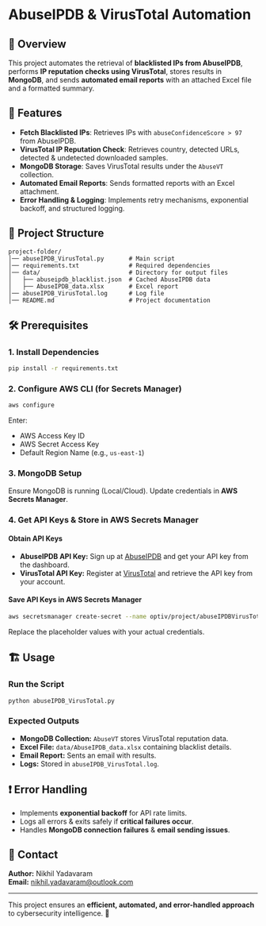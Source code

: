 # AbuseIPDB & VirusTotal Automation

## 📌 Overview
This project automates the retrieval of **blacklisted IPs from AbuseIPDB**, performs **IP reputation checks using VirusTotal**, stores results in **MongoDB**, and sends **automated email reports** with an attached Excel file and a formatted summary.

## 🚀 Features
- **Fetch Blacklisted IPs**: Retrieves IPs with `abuseConfidenceScore > 97` from AbuseIPDB.
- **VirusTotal IP Reputation Check**: Retrieves country, detected URLs, detected & undetected downloaded samples.
- **MongoDB Storage**: Saves VirusTotal results under the `AbuseVT` collection.
- **Automated Email Reports**: Sends formatted reports with an Excel attachment.
- **Error Handling & Logging**: Implements retry mechanisms, exponential backoff, and structured logging.

## 📂 Project Structure
```
project-folder/
│── abuseIPDB_VirusTotal.py       # Main script
│── requirements.txt              # Required dependencies
│── data/                         # Directory for output files
│   ├── abuseipdb_blacklist.json  # Cached AbuseIPDB data
│   ├── AbuseIPDB_data.xlsx       # Excel report
│── abuseIPDB_VirusTotal.log      # Log file
│── README.md                     # Project documentation
```

## 🛠️ Prerequisites
### **1. Install Dependencies**
```bash
pip install -r requirements.txt
```
### **2. Configure AWS CLI (for Secrets Manager)**
```bash
aws configure
```
Enter:
- AWS Access Key ID
- AWS Secret Access Key
- Default Region Name (e.g., `us-east-1`)

### **3. MongoDB Setup**
Ensure MongoDB is running (Local/Cloud). Update credentials in **AWS Secrets Manager**.

### **4. Get API Keys & Store in AWS Secrets Manager**
#### **Obtain API Keys**
- **AbuseIPDB API Key:** Sign up at [AbuseIPDB](https://www.abuseipdb.com/) and get your API key from the dashboard.
- **VirusTotal API Key:** Register at [VirusTotal](https://www.virustotal.com/) and retrieve the API key from your account.

#### **Save API Keys in AWS Secrets Manager**
```bash
aws secretsmanager create-secret --name optiv/project/abuseIPDBVirusTotal --secret-string '{"AbuseIPDB": "your_abuseipdb_api_key", "VirusTotal": "your_virustotal_api_key", "MongoUserName": "your_mongo_username", "MongoPassword": "your_mongo_password", "SenderMail": "your_email", "SenderPassword": "your_email_password"}'
```
Replace the placeholder values with your actual credentials.

## 🏗️ Usage
### **Run the Script**
```bash
python abuseIPDB_VirusTotal.py
```
### **Expected Outputs**
- **MongoDB Collection:** `AbuseVT` stores VirusTotal reputation data.
- **Excel File:** `data/AbuseIPDB_data.xlsx` containing blacklist details.
- **Email Report:** Sents an email with results.
- **Logs:** Stored in `abuseIPDB_VirusTotal.log`.

## ❗ Error Handling
- Implements **exponential backoff** for API rate limits.
- Logs all errors & exits safely if **critical failures occur**.
- Handles **MongoDB connection failures** & **email sending issues**.

## 📧 Contact
**Author:** Nikhil Yadavaram  
**Email:** [nikhil.yadavaram@outlook.com](mailto:nikhil.yadavaram@outlook.com)  

---
This project ensures an **efficient, automated, and error-handled approach** to cybersecurity intelligence. 🚀

